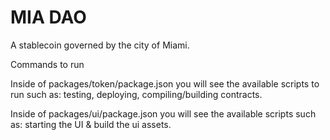 # MIA DAO

A stablecoin governed by the city of Miami.

Commands to run

Inside of packages/token/package.json you will see the available scripts to run such as: testing, deploying, compiling/building contracts.

Inside of packages/ui/package.json you will see the available scripts such as: starting the UI & build the ui assets.